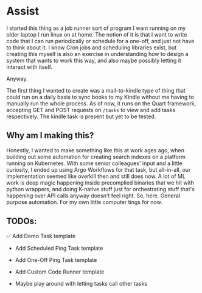 # Assist
I started this thing as a job runner sort of program I want running on my older laptop I run linux on at home. The notion of it is that I want to write code that I can run periodically or schedule for a one-off, and just not have to think about it. I know Cron jobs and scheduling libraries exist, but creating this myself is also an exercise in understanding how to design a system that wants to work this way, and also maybe possibly letting it interact with itself.

Anyway.

The first thing I wanted to create was a mail-to-kindle type of thing that could run on a daily basis to sync books to my Kindle without me having to manually run the whole process. As of now, it runs on the Quart framework, accepting GET and POST requests on `/tasks` to view and add tasks respectively. The kindle task is present but yet to be tested.

## Why am I making this?
Honestly, I wanted to make something like this at work ages ago, when building out some automation for creating search indexes on a platform running on Kubernetes. With some senior colleagues' input and a little curiosity, I ended up using Argo Workflows for that task, but all-in-all, our implementation seemed like overkill then and still does now. A lot of ML work is deep magic happening inside precomplied binaries that we hit with python wrappers, and doing K-native stuff just for orchestrating stuff that's happening over API calls anyway doesn't feel right. So, here. General purpose automation. For my own little computer tings for now.

## TODOs:
✅ Add Demo Task template

- Add Scheduled Ping Task template

- Add One-Off Ping Task template

- Add Custom Code Runner template

- Maybe play around with letting tasks call other tasks


